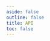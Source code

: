 ```yaml
---
aside: false
outline: false
title: API
toc: false
---
```


<script setup lang="ts">
import { useData } from 'vitepress'
import { useTheme, generateCodeSample } from 'vitepress-openapi/client'

const { params } = useData()
const operation = params.value.operation

const themeConfig = {
    codeSamples: {
        langs: [
            'bruno',
            ...useTheme().getCodeSamplesLangs(),
        ],
        availableLanguages: [
            {
                lang: 'bruno',
                label: 'Bruno',
                highlighter: 'plaintext',
                icon: 'bruno',
            },
            ...useTheme().getCodeSamplesAvailableLanguages(),
        ],
        defaultLang: 'bruno',
        generator: async (lang, request) => {
            if (lang === 'bruno') {
                return generateBrunoRequest(request) || ''
            }
            return generateCodeSample(lang, request) || ''
        },
    }
}

function generateBrunoRequest(request) {
    if (!request) return ''
    const { method, url, headers, body } = request
    let brunoScript = `${method} ${url}\n`
    
    if (headers && Object.keys(headers).length) {
        brunoScript += '\nHeaders\n'
        for (const [key, value] of Object.entries(headers)) {
            brunoScript += `${key}: ${value}\n`
        }
    }

    if (body) {
        brunoScript += '\nBody\n'
        brunoScript += typeof body === 'string' ? body : JSON.stringify(body, null, 2)
    }

    return brunoScript
}

useTheme(themeConfig)
</script>

<OAOperation :operationId="operation" />
